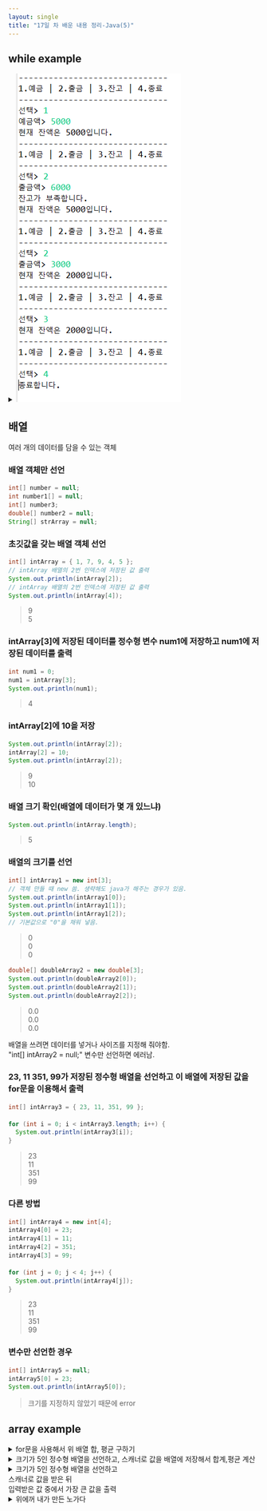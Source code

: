 ```yaml
---
layout: single
title: "17일 차 배운 내용 정리-Java(5)"
---
```


## while example

<details>
<summary><img src="../assets/images/2022-04-11 105009.png">
</summary>
<div markdown="1">
  
```java
Scanner scan = new Scanner(System.in);
int deposit = 0;
int withdraw = 0;
int balance = 0;
int select = 0;

while (true) {
  System.out.println(
      "------------------------------\n"
      + "1.예금 | 2.출금 | 3.잔고 | 4.종료\n"
      + "------------------------------");
  System.out.print("선택> ");
  select = scan.nextInt();
  if (select == 1) {
    System.out.print("예금액> ");
    deposit = scan.nextInt();
    balance += deposit;
  } else if (select == 2) {
    System.out.print("출금액> ");
    withdraw = scan.nextInt();
    if (balance < withdraw) {
      System.out.println("잔고가 부족합니다.");
    } else {
      balance -= withdraw;
    }
  } else if (select == 3) {
  } else if (select == 4) {
    System.out.println("종료합니다.");
    break;
  } else {
    System.out.println("번호를 잘못 입력하셨습니다.");
  }
  String messageBalance = "현재 잔액은 " + balance + "입니다.";
  System.out.println(messageBalance);
}
```
  
</div>
</details>

## 배열

여러 개의 데이터를 담을 수 있는 객체

### 배열 객체만 선언
  
```java
int[] number = null;
int number1[] = null;
int[] number3;
double[] number2 = null;
String[] strArray = null;
```
  
### 초깃값을 갖는 배열 객체 선언

```java
int[] intArray = { 1, 7, 9, 4, 5 };
// intArray 배열의 2번 인덱스에 저장된 값 출력
System.out.println(intArray[2]);
// intArray 배열의 2번 인덱스에 저장된 값 출력
System.out.println(intArray[4]);
```

>9\
5
  
### intArray[3]에 저장된 데이터를 정수형 변수 num1에 저장하고 num1에 저장된 데이터를 출력
  
```java
int num1 = 0;
num1 = intArray[3];
System.out.println(num1);
``` 
 
>4
  
### intArray[2]에 10을 저장
  
```java
System.out.println(intArray[2]);
intArray[2] = 10;
System.out.println(intArray[2]);
```
  
>9\
10

### 배열 크기 확인(배열에 데이터가 몇 개 있느냐)

```java
System.out.println(intArray.length);
```
  
>5
  
### 배열의 크기를 선언
  
```java
int[] intArray1 = new int[3]; 
// 객체 만들 때 new 씀. 생략해도 java가 해주는 경우가 있음.
System.out.println(intArray1[0]);
System.out.println(intArray1[1]);
System.out.println(intArray1[2]);
// 기본값으로 "0"을 채워 넣음.
```
  
>0\
0\
0
  
```java
double[] doubleArray2 = new double[3];
System.out.println(doubleArray2[0]);
System.out.println(doubleArray2[1]);
System.out.println(doubleArray2[2]);
```
  
>0.0\
0.0\
0.0

배열을 쓰려면 데이터를 넣거나 사이즈를 지정해 줘야함.\
"int[] intArray2 = null;" 변수만 선언하면 에러남.
  
### 23, 11 351, 99가 저장된 정수형 배열을 선언하고 이 배열에 저장된 값을 for문을 이용해서 출력
  
```java
int[] intArray3 = { 23, 11, 351, 99 };

for (int i = 0; i < intArray3.length; i++) {
  System.out.println(intArray3[i]);
}
```

>23\
11\
351\
99

### 다른 방법
  
```java
int[] intArray4 = new int[4];
intArray4[0] = 23;
intArray4[1] = 11;
intArray4[2] = 351;
intArray4[3] = 99;
                                     
for (int j = 0; j < 4; j++) {
  System.out.println(intArray4[j]);
}
```
     
>23\
11\
351\
99
  
### 변수만 선언한 경우
  
```java
int[] intArray5 = null;
intArray5[0] = 23;
System.out.println(intArray5[0]);
```
  
>크기를 지정하지 않았기 때문에 error
 
## array example
  
<details>
<summary>for문을 사용해서 위 배열 합, 평균 구하기
</summary>
<div markdown="1">
  
```java
int[] intArray5 = { 23, 11, 351, 99 };
int sum = 0;

for (int k = 0; k < intArray3.length; k++) {
  sum += intArray5[k];
  System.out.println(intArray5[k]);
}
int avg = sum / intArray5.length;

System.out.println("총합: " + sum);
System.out.println("평균: " + avg);
```
  
</div>
</details>
  
<details>
<summary>크기가 5인 정수형 배열을 선언하고, 스캐너로 값을 배열에 저장해서 합계,평균 계산
</summary>
<div markdown="1">
  
```java
Scanner scan = new Scanner(System.in);
int intArray[] = new int[5];
int sum = 0;

for (int i = 0; i < intArray.length; i++) {
  System.out.print(i + 1 + "번째 숫자 입력: ");
  intArray[i] = scan.nextInt();
  sum += intArray[i];
}
int avg = sum / intArray.length;
System.out.println("합계: " + sum);
System.out.println("평균: " + avg);
```
  
</div>
</details>
  
<details>
<summary>크기가 5인 정수형 배열을 선언하고<br>
스캐너로 값을 받은 뒤<br>
입력받은 값 중에서 가장 큰 값을 출력
</summary>
<div markdown="1">
  
```java
Scanner scan = new Scanner(System.in);
int[] numbers = new int[5];
int max = 0;

for (int i = 0; i < numbers.length; i++) {
  System.out.print(i + 1 + "번째 숫자 입력: ");
  numbers[i] = scan.nextInt();
}

for (int i = 0; i < numbers.length; i++) {
  if (max < numbers[i]) {
    max = numbers[i];
  }
}
System.out.println(max);
```
                      
</div>
</details>
 
<details>
<summary>위에꺼 내가 만든 노가다
</summary>
<div markdown="1">
  
```java
Scanner scan = new Scanner(System.in);
int intArray[] = new int[5];
int sum = 0;
int max = 0;

for (int i = 0; i < intArray.length; i++) {
  System.out.print(i + 1 + "번째 숫자 입력: ");
  intArray[i] = scan.nextInt();

  if (intArray[0] > intArray[1]) {
    if (intArray[0] > intArray[2]) {
      if (intArray[0] > intArray[3]) {
        if (intArray[0] > intArray[4]) {
          max = intArray[0];
        } else {
          max = intArray[4];
        }
      } else {
        if (intArray[3] > intArray[4]) {
          max = intArray[3];
        } else {
          max = intArray[4];
        }
      }
    } else {
      if (intArray[2] > intArray[3]) {
        if (intArray[2] > intArray[4]) {
          max = intArray[2];
        } else {
          max = intArray[4];
        }
      } else {
        if (intArray[3] > intArray[4]) {
          max = intArray[3];
        } else {
          max = intArray[4];
        }
      }
    }
  } else {
    if (intArray[1] > intArray[2]) {
      if (intArray[1] > intArray[3]) {
        if (intArray[1] > intArray[4]) {
          max = intArray[1];
        } else {
          max = intArray[4];
        }
      } else {
        if (intArray[3] > intArray[4]) {
          max = intArray[3];
        } else {
          max = intArray[4];
        }
      }
    } else if (intArray[2] > intArray[3]) {
      if (intArray[2] > intArray[4]) {
        max = intArray[2];
      } else {
        max = intArray[4];
      }
    } else {
      if (intArray[3] > intArray[4]) {
        max = intArray[3];
      } else {
        max = intArray[4];
      }
    }
  }

}
System.out.println("가장 큰 수는 " + max + "입니다.");
```
                      
</div>
</details>
  
